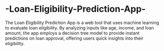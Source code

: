 # -Loan-Eligibility-Prediction-App-
The Loan Eligibility Prediction App is a web tool that uses machine learning to evaluate loan eligibility. By analyzing inputs like age, income, and loan amount, the app employs a decision tree model to provide instant predictions on loan approval, offering users quick insights into their eligibility.
